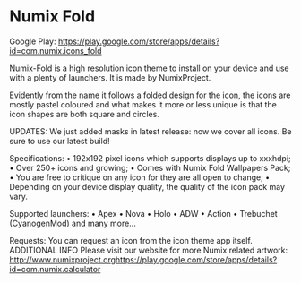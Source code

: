 Numix Fold
====================

Google Play: https://play.google.com/store/apps/details?id=com.numix.icons_fold

Numix-Fold is a high resolution icon theme to install on your device and use with a plenty of launchers. It is made by NumixProject.

Evidently from the name it follows a folded design for the icon, the icons are mostly pastel coloured and what makes it more or less unique is that the icon shapes are both square and circles.

UPDATES:
We just added masks in latest release: now we cover all icons. Be sure to use our latest build!

Specifications:
• 192x192 pixel icons which supports displays up to xxxhdpi;
• Over 250+ icons and growing;
• Comes with Numix Fold Wallpapers Pack;
• You are free to critique on any icon for they are all open to change;
• Depending on your device display quality, the quality of the icon pack may vary.

Supported launchers:
• Apex
• Nova
• Holo
• ADW
• Action
• Trebuchet (CyanogenMod)
and many more...

Requests:
You can request an icon from the icon theme app itself.
ADDITIONAL INFO 
Please visit our website for more Numix related artwork: http://www.numixproject.orghttps://play.google.com/store/apps/details?id=com.numix.calculator
